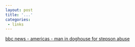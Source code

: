 ```yaml
---
layout: post
title: '...'
categories:
 - links
---
```


<a href="http://news.bbc.co.uk/2/hi/americas/2849439.stm">bbc news - americas - man in doghouse for stepson abuse</a>

